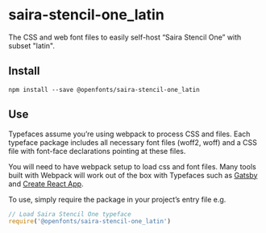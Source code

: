 
# saira-stencil-one_latin

The CSS and web font files to easily self-host “Saira Stencil One” with subset "latin".

## Install

`npm install --save @openfonts/saira-stencil-one_latin`

## Use

Typefaces assume you’re using webpack to process CSS and files. Each typeface
package includes all necessary font files (woff2, woff) and a CSS file with
font-face declarations pointing at these files.

You will need to have webpack setup to load css and font files. Many tools built
with Webpack will work out of the box with Typefaces such as [Gatsby](https://github.com/gatsbyjs/gatsby)
and [Create React App](https://github.com/facebookincubator/create-react-app).

To use, simply require the package in your project’s entry file e.g.

```javascript
// Load Saira Stencil One typeface
require('@openfonts/saira-stencil-one_latin')
```
